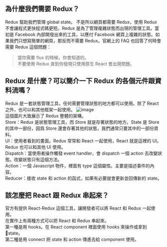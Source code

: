 ## 為什麼我們需要 Redux？
Redux 幫助我們管理 global state。 不是所以網頁都需要 Redux，使用 Redux 不會讓程式更快程式碼更短。Redux 是為了管理複雜狀態而出現的管理工具。當初是 Facebook 內部開發出來的工具，以應付 Facebook 網頁上複雜的狀態。如果我們只想寫簡單的網頁，那反而不需要 Redux。官網上的 FAQ 也回答了何時會需要 Redux 這個問題：
> 當你需要 flux 的時候，你會知道的。  
> 不要使用 Redux 直到你發現只使用原生 React 會出現問題。

## Redux 是什麼？可以簡介一下 Redux 的各個元件跟資料流嗎？
Redux 是一套狀態管理工具，任何需要管理狀態的地方都可以使用。除了 React 之外，也可以和其他框架一起使用。
![image](https://redux.js.org/assets/images/ReduxDataFlowDiagram-49fa8c3968371d9ef6f2a1486bd40a26.gif)  
這個圖片大致展示了 Redux 整體的架構。  
Store：Redux 是狀態管理工具，而 Store 就是存著狀態的地方。State 是 Store 的其中一部份，因爲 Store 還會存著其他的狀態，我們通常只要其中的一部份資料。  
UI：使用者看到的畫面。Redux 常常和 React 一起使用，React 就是這裡的 UI。Redux 也可以和其他 UI 使用。  
Dispatch：當使用者操作觸發 event handler，會 dispatch 一個 action 去改變狀態。改變狀態只有這個方法。  
Action：一個 Javascript 物件，裡面有 type 這個屬性。主要是描述事件的內容。  
Reducer：接收 state 和 action 的函式，如果有必要就會更新並回傳新的 state。  

## 該怎麼把 React 跟 Redux 串起來？
官方有提供 React-Redux 這個工具，讓開發者可以將 React 和 Redux 一起使用。  
在實作上有兩種方式可以把 React 和 Redux 串起來。  
第一種是用 hooks。在 React component 裡面使用 hooks 來操作或拿到 state。  
第二種是用 connect 把 state 和 action 傳進去給 component 使用。
 